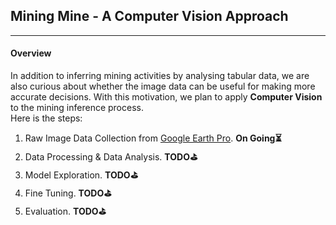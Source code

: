 ## Mining Mine - A Computer Vision Approach  
---
#### Overview  
In addition to inferring mining activities by analysing tabular data, we are also curious about whether the image data can be useful for making more accurate decisions. With this motivation, we plan to apply **Computer Vision** to the mining inference process.  
Here is the steps:  
1. Raw Image Data Collection from [Google Earth Pro](https://earth.google.com/web).  **On Going⏳**  
2. Data Processing & Data Analysis.  **TODO⛳️**  
3. Model Exploration.  **TODO⛳️**  
4. Fine Tuning.  **TODO⛳️**  
5. Evaluation.  **TODO⛳️**  

